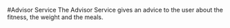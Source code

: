 #Advisor Service
The Advisor Service gives an advice to the user about the fitness, the weight and the meals.
